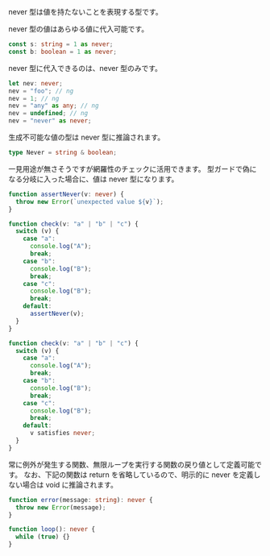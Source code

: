 never 型は値を持たないことを表現する型です。

never 型の値はあらゆる値に代入可能です。

```typescript
const s: string = 1 as never;
const b: boolean = 1 as never;
```

never 型に代入できるのは、never 型のみです。

```typescript
let nev: never;
nev = "foo"; // ng
nev = 1; // ng
nev = "any" as any; // ng
nev = undefined; // ng
nev = "never" as never;
```

生成不可能な値の型は never 型に推論されます。

```typescript
type Never = string & boolean;
```

一見用途が無さそうですが網羅性のチェックに活用できます。
型ガードで偽になる分岐に入った場合に、値は never 型になります。

```typescript
function assertNever(v: never) {
  throw new Error(`unexpected value ${v}`);
}

function check(v: "a" | "b" | "c") {
  switch (v) {
    case "a":
      console.log("A");
      break;
    case "b":
      console.log("B");
      break;
    case "c":
      console.log("B");
      break;
    default:
      assertNever(v);
  }
}
```

```typescript
function check(v: "a" | "b" | "c") {
  switch (v) {
    case "a":
      console.log("A");
      break;
    case "b":
      console.log("B");
      break;
    case "c":
      console.log("B");
      break;
    default:
      v satisfies never;
  }
}
```

常に例外が発生する関数、無限ループを実行する関数の戻り値として定義可能です。
なお、下記の関数は return を省略しているので、明示的に never を定義しない場合は void に推論されます。

```typescript
function error(message: string): never {
  throw new Error(message);
}

function loop(): never {
  while (true) {}
}
```
